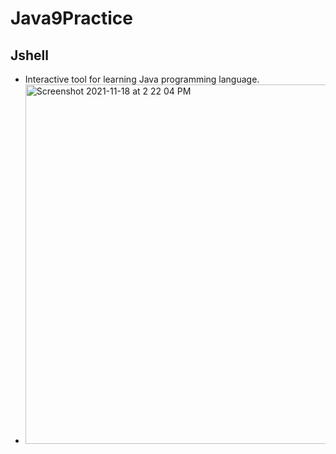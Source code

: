 # Java9Practice

## Jshell
 - Interactive tool for learning Java programming language.
 - <img width="575" alt="Screenshot 2021-11-18 at 2 22 04 PM" src="https://user-images.githubusercontent.com/33754197/142382844-1fba7429-7720-4d8c-986c-4bcb06147c07.png">
